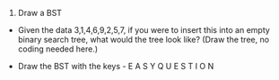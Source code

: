 1. Draw a BST

- Given the data 3,1,4,6,9,2,5,7, if you were to insert this into an empty binary search tree, what would the tree look like? (Draw the tree, no coding needed here.)


- Draw the BST with the keys - E A S Y Q U E S T I O N